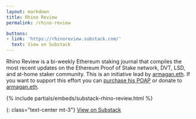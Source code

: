 ```yaml
---
layout: markdown
title: Rhino Review
permalink: /rhino-review

buttons:
- link: 'https://rhinoreview.substack.com/'
  text: View on Substack
---
```


Rhino Review is a bi-weekly Ethereum staking journal that compiles the most recent updates on the Ethereum Proof of Stake network, DVT, LSD, and at-home staker community. This is an initiative lead by [armagan.eth](https://twitter.com/0xarmagan). If you want to support this effort you can [purchase his POAP](https://checkout.poap.xyz/sale/c29feed2-3660-4c5f-a59f-cb0e02e2406d) or donate to [armagan.eth](https://etherscan.io/address/armagan.eth).


{% include partials/embeds/substack-rhino-review.html %}


{: class="text-center mt-3"}
[View on Substack](https://rhinoreview.substack.com/)